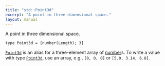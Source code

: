 ```yaml
---
title: "std::Point3d"
excerpt: "A point in three dimensional space."
layout: manual
---
```


A point in three dimensional space.

```kcl
type Point3d = [number(Length); 3]
```

[`Point3d`](/docs/kcl/types/Point3d) is an alias for a three-element array of [number](/docs/kcl/types/number)s. To write a value
with type [`Point3d`](/docs/kcl/types/Point3d), use an array, e.g., `[0, 0, 0]` or `[5.0, 3.14, 6.8]`.



